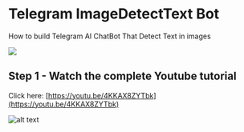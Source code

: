 # Telegram ImageDetectText Bot

How to build Telegram AI ChatBot That Detect Text in images 

<a href="https://www.buymeacoffee.com/scaleupsaas"><img src="https://img.buymeacoffee.com/button-api/?text=Buy me a coffee&emoji=&slug=scaleupsaas&button_colour=BD5FFF&font_colour=ffffff&font_family=Cookie&outline_colour=000000&coffee_colour=FFDD00" /></a>



## Step 1 - Watch the complete Youtube tutorial

Click here: [https://youtu.be/4KKAX8ZYTbk](https://youtu.be/4KKAX8ZYTbk)

![alt text](https://i.ytimg.com/vi_webp/4KKAX8ZYTbk/maxresdefault.webp?v=6422a0f4)
